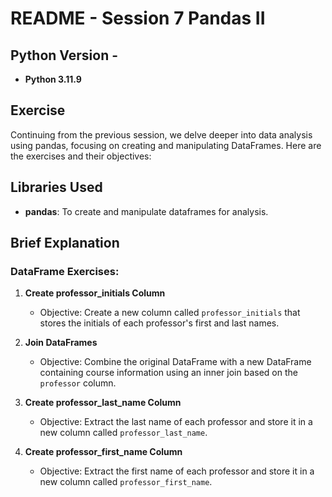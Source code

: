 # README - Session 7 Pandas II

## Python Version -
- **Python 3.11.9**

## Exercise
Continuing from the previous session, we delve deeper into data analysis using pandas, focusing on creating and manipulating DataFrames. Here are the exercises and their objectives:

## Libraries Used
- **pandas**: To create and manipulate dataframes for analysis.

## Brief Explanation

### DataFrame Exercises:

1. **Create professor_initials Column**
    - Objective: Create a new column called `professor_initials` that stores the initials of each professor's first and last names.

2. **Join DataFrames**
    - Objective: Combine the original DataFrame with a new DataFrame containing course information using an inner join based on the `professor` column.

3. **Create professor_last_name Column**
    - Objective: Extract the last name of each professor and store it in a new column called `professor_last_name`.


4. **Create professor_first_name Column**
    - Objective: Extract the first name of each professor and store it in a new column called `professor_first_name`.

